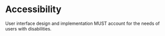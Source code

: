 # Accessibility

User interface design and implementation MUST account for the needs of users with disabilities.
